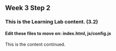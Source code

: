 ## Week 3 Step 2

### This is the Learning Lab content. (3.2)

#### Edit these files to move on: index.html, js/config.js

This is the content continued.